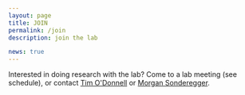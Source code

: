 ```yaml
---
layout: page
title: JOIN
permalink: /join
description: join the lab

news: true
---
```


Interested in doing research with the lab? Come to a lab meeting (see schedule), or contact [Tim O'Donnell](people/odonnell.timothy) or [Morgan Sonderegger](people/sonderegger.morgan).
